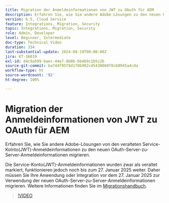 ```yaml
---
title: Migration der Anmeldeinformationen von JWT zu OAuth für AEM
description: Erfahren Sie, wie Sie andere Adobe-Lösungen zu den neuen OAuth-Server-zu-Server-Anmeldeinformationen migrieren.
version: 6.5, Cloud Service
feature: Integrations, Migration, Security
topic: Integrations, Migration, Security
role: Admin, Developer
level: Beginner, Intermediate
doc-type: Technical Video
duration: 334
last-substantial-update: 2024-08-19T00:00:00Z
jira: KT-16019
exl-id: d4c9a509-baec-44e7-8b0b-6b469c1b5c2b
source-git-commit: ba744f95f8d1f0b982cd5430860f0cb0945a4cda
workflow-type: ht
source-wordcount: '92'
ht-degree: 100%

---
```


# Migration der Anmeldeinformationen von JWT zu OAuth für AEM

Erfahren Sie, wie Sie andere Adobe-Lösungen von den veralteten Service-Kolnto(JWT)-Anmeldeinformationen zu den neuen OAuth-Server-zu-Server-Anmeldeinformationen migrieren.

Die Service-Konto(JWT)-Anmeldeinformationen wurden zwar als veraltet markiert, funktionieren jedoch noch bis zum 27. Januar 2025 weiter. Daher müssen Sie Ihre Anwendung oder Integration vor dem 27. Januar 2025 zur Verwendung der neuen OAuth-Server-zu-Server-Anmeldeinformationen migrieren. Weitere Informationen finden Sie im [Migrationshandbuch](https://developer.adobe.com/developer-console/docs/guides/authentication/ServerToServerAuthentication/migration/).


>[!VIDEO](https://video.tv.adobe.com/v/3432960/?learn=on)
